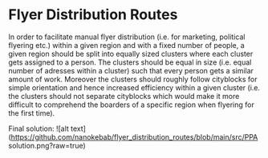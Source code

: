 # Flyer Distribution Routes

In order to facilitate manual flyer distribution (i.e. for marketing, political flyering etc.) within a given region and with a fixed number of people, a given region should be split into equally sized clusters where each cluster gets assigned to a person. The clusters should be equal in size (i.e. equal number of adresses within a cluster) such that every person gets a similar amount of work. Moreover the clusters should roughly follow cityblocks for simple orientation and hence increased efficiency within a given cluster (i.e. the clusters should not separate cityblocks which would make it more difficult to comprehend the boarders of a specific region when flyering for the first time).

Final solution:
![alt text](https://github.com/nanokebab/flyer_distribution_routes/blob/main/src/PPA solution.png?raw=true)
